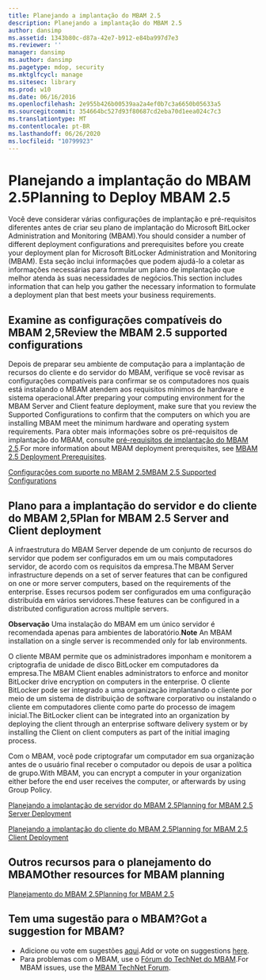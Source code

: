 ```yaml
---
title: Planejando a implantação do MBAM 2.5
description: Planejando a implantação do MBAM 2.5
author: dansimp
ms.assetid: 1343b80c-d87a-42e7-b912-e84ba997d7e3
ms.reviewer: ''
manager: dansimp
ms.author: dansimp
ms.pagetype: mdop, security
ms.mktglfcycl: manage
ms.sitesec: library
ms.prod: w10
ms.date: 06/16/2016
ms.openlocfilehash: 2e955b426b00539aa2a4ef0b7c3a6650b05633a5
ms.sourcegitcommit: 354664bc527d93f80687cd2eba70d1eea024c7c3
ms.translationtype: MT
ms.contentlocale: pt-BR
ms.lasthandoff: 06/26/2020
ms.locfileid: "10799923"
---
```

# <span data-ttu-id="784c1-103">Planejando a implantação do MBAM 2.5</span><span class="sxs-lookup"><span data-stu-id="784c1-103">Planning to Deploy MBAM 2.5</span></span>


<span data-ttu-id="784c1-104">Você deve considerar várias configurações de implantação e pré-requisitos diferentes antes de criar seu plano de implantação do Microsoft BitLocker Administration and Monitoring (MBAM).</span><span class="sxs-lookup"><span data-stu-id="784c1-104">You should consider a number of different deployment configurations and prerequisites before you create your deployment plan for Microsoft BitLocker Administration and Monitoring (MBAM).</span></span> <span data-ttu-id="784c1-105">Esta seção inclui informações que podem ajudá-lo a coletar as informações necessárias para formular um plano de implantação que melhor atenda às suas necessidades de negócios.</span><span class="sxs-lookup"><span data-stu-id="784c1-105">This section includes information that can help you gather the necessary information to formulate a deployment plan that best meets your business requirements.</span></span>

## <span data-ttu-id="784c1-106">Examine as configurações compatíveis do MBAM 2,5</span><span class="sxs-lookup"><span data-stu-id="784c1-106">Review the MBAM 2.5 supported configurations</span></span>


<span data-ttu-id="784c1-107">Depois de preparar seu ambiente de computação para a implantação de recursos do cliente e do servidor do MBAM, verifique se você revisar as configurações compatíveis para confirmar se os computadores nos quais está instalando o MBAM atendem aos requisitos mínimos de hardware e sistema operacional.</span><span class="sxs-lookup"><span data-stu-id="784c1-107">After preparing your computing environment for the MBAM Server and Client feature deployment, make sure that you review the Supported Configurations to confirm that the computers on which you are installing MBAM meet the minimum hardware and operating system requirements.</span></span> <span data-ttu-id="784c1-108">Para obter mais informações sobre os pré-requisitos de implantação do MBAM, consulte [pré-requisitos de implantação do MBAM 2,5](mbam-25-deployment-prerequisites.md).</span><span class="sxs-lookup"><span data-stu-id="784c1-108">For more information about MBAM deployment prerequisites, see [MBAM 2.5 Deployment Prerequisites](mbam-25-deployment-prerequisites.md).</span></span>

[<span data-ttu-id="784c1-109">Configurações com suporte no MBAM 2.5</span><span class="sxs-lookup"><span data-stu-id="784c1-109">MBAM 2.5 Supported Configurations</span></span>](mbam-25-supported-configurations.md)

## <span data-ttu-id="784c1-110">Plano para a implantação do servidor e do cliente do MBAM 2,5</span><span class="sxs-lookup"><span data-stu-id="784c1-110">Plan for MBAM 2.5 Server and Client deployment</span></span>


<span data-ttu-id="784c1-111">A infraestrutura do MBAM Server depende de um conjunto de recursos do servidor que podem ser configurados em um ou mais computadores servidor, de acordo com os requisitos da empresa.</span><span class="sxs-lookup"><span data-stu-id="784c1-111">The MBAM Server infrastructure depends on a set of server features that can be configured on one or more server computers, based on the requirements of the enterprise.</span></span> <span data-ttu-id="784c1-112">Esses recursos podem ser configurados em uma configuração distribuída em vários servidores.</span><span class="sxs-lookup"><span data-stu-id="784c1-112">These features can be configured in a distributed configuration across multiple servers.</span></span>

<span data-ttu-id="784c1-113">**Observação**  Uma instalação do MBAM em um único servidor é recomendada apenas para ambientes de laboratório.</span><span class="sxs-lookup"><span data-stu-id="784c1-113">**Note** An MBAM installation on a single server is recommended only for lab environments.</span></span>

 

<span data-ttu-id="784c1-114">O cliente MBAM permite que os administradores imponham e monitorem a criptografia de unidade de disco BitLocker em computadores da empresa.</span><span class="sxs-lookup"><span data-stu-id="784c1-114">The MBAM Client enables administrators to enforce and monitor BitLocker drive encryption on computers in the enterprise.</span></span> <span data-ttu-id="784c1-115">O cliente BitLocker pode ser integrado a uma organização implantando o cliente por meio de um sistema de distribuição de software corporativo ou instalando o cliente em computadores cliente como parte do processo de imagem inicial.</span><span class="sxs-lookup"><span data-stu-id="784c1-115">The BitLocker client can be integrated into an organization by deploying the client through an enterprise software delivery system or by installing the Client on client computers as part of the initial imaging process.</span></span>

<span data-ttu-id="784c1-116">Com o MBAM, você pode criptografar um computador em sua organização antes de o usuário final receber o computador ou depois de usar a política de grupo.</span><span class="sxs-lookup"><span data-stu-id="784c1-116">With MBAM, you can encrypt a computer in your organization either before the end user receives the computer, or afterwards by using Group Policy.</span></span>

[<span data-ttu-id="784c1-117">Planejando a implantação de servidor do MBAM 2.5</span><span class="sxs-lookup"><span data-stu-id="784c1-117">Planning for MBAM 2.5 Server Deployment</span></span>](planning-for-mbam-25-server-deployment.md)

[<span data-ttu-id="784c1-118">Planejando a implantação do cliente do MBAM 2.5</span><span class="sxs-lookup"><span data-stu-id="784c1-118">Planning for MBAM 2.5 Client Deployment</span></span>](planning-for-mbam-25-client-deployment.md)

## <a href="" id="other-resources-for-mbam-planning-"></a><span data-ttu-id="784c1-119">Outros recursos para o planejamento do MBAM</span><span class="sxs-lookup"><span data-stu-id="784c1-119">Other resources for MBAM planning</span></span>


[<span data-ttu-id="784c1-120">Planejamento do MBAM 2.5</span><span class="sxs-lookup"><span data-stu-id="784c1-120">Planning for MBAM 2.5</span></span>](planning-for-mbam-25.md)

## <span data-ttu-id="784c1-121">Tem uma sugestão para o MBAM?</span><span class="sxs-lookup"><span data-stu-id="784c1-121">Got a suggestion for MBAM?</span></span>
- <span data-ttu-id="784c1-122">Adicione ou vote em sugestões [aqui](http://mbam.uservoice.com/forums/268571-microsoft-bitlocker-administration-and-monitoring).</span><span class="sxs-lookup"><span data-stu-id="784c1-122">Add or vote on suggestions [here](http://mbam.uservoice.com/forums/268571-microsoft-bitlocker-administration-and-monitoring).</span></span> 
- <span data-ttu-id="784c1-123">Para problemas com o MBAM, use o [Fórum do TechNet do MBAM](https://social.technet.microsoft.com/Forums/home?forum=mdopmbam).</span><span class="sxs-lookup"><span data-stu-id="784c1-123">For MBAM issues, use the [MBAM TechNet Forum](https://social.technet.microsoft.com/Forums/home?forum=mdopmbam).</span></span>

 

 





